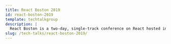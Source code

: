 ```yaml
---
title: React Boston 2019
id: react-boston-2019
template: techtalkgroup
description: |
  React Boston is a two-day, single-track conference on React hosted in Boston's Back Bay neighborhood and organized in collaboration with Wayfair Tech and the community ReactJS Boston Meetup. We're excited to welcome developers of all backgrounds, skill sets, and experience levels to join us for a weekend of high-quality content and great conversations with others in the developer community. Watch the tech talks from React Boston 2019 here!
slug: /tech-talks/react-boston-2019/
---
```

